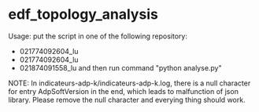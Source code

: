 # edf_topology_analysis

Usage:
put the script in one of the following repository:
  - 021774092604_lu
  - 021774092604_lu
  - 021874091558_lu
and then run command "python analyse.py"

NOTE:
In indicateurs-adp-k/indicateurs-adp-k.log, there is a null character for entry AdpSoftVersion in the end, which leads to malfunction of json library. Please remove the null character and everying thing should work.

